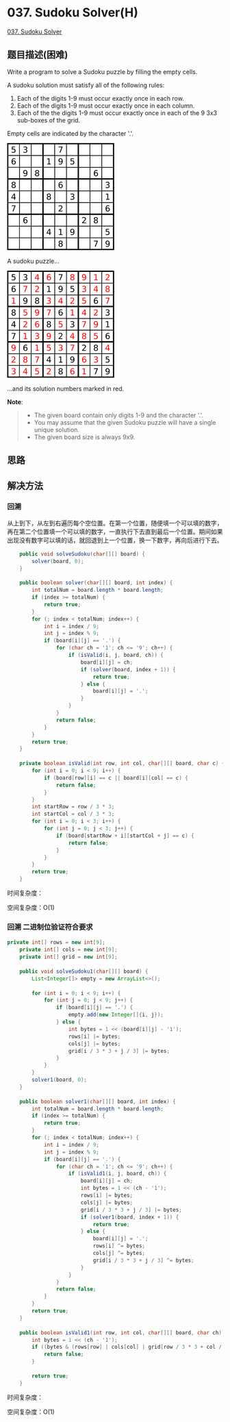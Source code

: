 # 037. Sudoku Solver\(H\)

[037. Sudoku Solver](https://leetcode-cn.com/problems/sudoku-solver/)

## 题目描述\(困难\)

Write a program to solve a Sudoku puzzle by filling the empty cells.

A sudoku solution must satisfy all of the following rules:

1. Each of the digits 1-9 must occur exactly once in each row.
2. Each of the digits 1-9 must occur exactly once in each column.
3. Each of the the digits 1-9 must occur exactly once in each of the 9 3x3 sub-boxes of the grid.

Empty cells are indicated by the character '.'.

![](../assets/001-100/037-p-1.png)

A sudoku puzzle...

![](../assets/001-100/037-p-2.png)

...and its solution numbers marked in red.

**Note**:

> * The given board contain only digits 1-9 and the character '.'.
> * You may assume that the given Sudoku puzzle will have a single unique solution.
> * The given board size is always 9x9.

## 思路

## 解决方法

### 回溯

从上到下，从左到右遍历每个空位置。在第一个位置，随便填一个可以填的数字，再在第二个位置填一个可以填的数字，一直执行下去直到最后一个位置。期间如果出现没有数字可以填的话，就回退到上一个位置，换一下数字，再向后进行下去。

```java
    public void solveSudoku(char[][] board) {
        solver(board, 0);
    }

    public boolean solver(char[][] board, int index) {
        int totalNum = board.length * board.length;
        if (index >= totalNum) {
            return true;
        }
        for (; index < totalNum; index++) {
            int i = index / 9;
            int j = index % 9;
            if (board[i][j] == '.') {
                for (char ch = '1'; ch <= '9'; ch++) {
                    if (isValid(i, j, board, ch)) {
                        board[i][j] = ch;
                        if (solver(board, index + 1)) {
                            return true;
                        } else {
                            board[i][j] = '.';
                        }
                    }
                }
                return false;
            }
        }
        return true;
    }

    private boolean isValid(int row, int col, char[][] board, char c) {
        for (int i = 0; i < 9; i++) {
            if (board[row][i] == c || board[i][col] == c) {
                return false;
            }
        }
        int startRow = row / 3 * 3;
        int startCol = col / 3 * 3;
        for (int i = 0; i < 3; i++) {
            for (int j = 0; j < 3; j++) {
                if (board[startRow + i][startCol + j] == c) {
                    return false;
                }
            }
        }
        return true;
    }
```
时间复杂度：

空间复杂度：O(1)

### 回溯 二进制位验证符合要求

```java 
private int[] rows = new int[9];
    private int[] cols = new int[9];
    private int[] grid = new int[9];

    public void solveSudoku1(char[][] board) {
        List<Integer[]> empty = new ArrayList<>();

        for (int i = 0; i < 9; i++) {
            for (int j = 0; j < 9; j++) {
                if (board[i][j] == '.') {
                    empty.add(new Integer[]{i, j});
                } else {
                    int bytes = 1 << (board[i][j] - '1');
                    rows[i] |= bytes;
                    cols[j] |= bytes;
                    grid[i / 3 * 3 + j / 3] |= bytes;
                }
            }
        }
        solver1(board, 0);
    }

    public boolean solver1(char[][] board, int index) {
        int totalNum = board.length * board.length;
        if (index >= totalNum) {
            return true;
        }
        for (; index < totalNum; index++) {
            int i = index / 9;
            int j = index % 9;
            if (board[i][j] == '.') {
                for (char ch = '1'; ch <= '9'; ch++) {
                    if (isValid1(i, j, board, ch)) {
                        board[i][j] = ch;
                        int bytes = 1 << (ch - '1');
                        rows[i] |= bytes;
                        cols[j] |= bytes;
                        grid[i / 3 * 3 + j / 3] |= bytes;
                        if (solver1(board, index + 1)) {
                            return true;
                        } else {
                            board[i][j] = '.';
                            rows[i] ^= bytes;
                            cols[j] ^= bytes;
                            grid[i / 3 * 3 + j / 3] ^= bytes;
                        }
                    }
                }
                return false;
            }
        }
        return true;
    }

    public boolean isValid1(int row, int col, char[][] board, char ch) {
        int bytes = 1 << (ch - '1');
        if ((bytes & (rows[row] | cols[col] | grid[row / 3 * 3 + col / 3])) != 0) {
            return false;
        }

        return true;
    }
```
时间复杂度：

空间复杂度：O(1)

